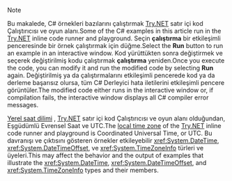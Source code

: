 
> [!NOTE]
> <span data-ttu-id="c87dc-101">Bu makalede, C# örnekleri bazılarını çalıştırmak [Try.NET](https://try.dot.net) satır içi kod Çalıştırıcısı ve oyun alanı.</span><span class="sxs-lookup"><span data-stu-id="c87dc-101">Some of the C# examples in this article run in the [Try.NET](https://try.dot.net) inline code runner and playground.</span></span> <span data-ttu-id="c87dc-102">Seçin **çalıştırma** bir etkileşimli penceresinde bir örnek çalıştırmak için düğme.</span><span class="sxs-lookup"><span data-stu-id="c87dc-102">Select the **Run** button to run an example in an interactive window.</span></span> <span data-ttu-id="c87dc-103">Kod yürüttükten sonra değiştirmek ve seçerek değiştirilmiş kodu çalıştırmak **çalıştırma** yeniden.</span><span class="sxs-lookup"><span data-stu-id="c87dc-103">Once you execute the code, you can modify it and run the modified code by selecting **Run** again.</span></span> <span data-ttu-id="c87dc-104">Değiştirilmiş ya da çalıştırmalarını etkileşimli pencerede kod ya da derleme başarısız olursa, tüm C# Derleyici hata iletilerini etkileşimli pencere görüntüler.</span><span class="sxs-lookup"><span data-stu-id="c87dc-104">The modified code either runs in the interactive window or, if compilation fails, the interactive window displays all C# compiler error messages.</span></span> 
>  
> <span data-ttu-id="c87dc-105">[Yerel saat dilimi](xref:System.TimeZoneInfo.Local) , [Try.NET](https://try.dot.net) satır içi kod Çalıştırıcısı ve oyun alanı olduğundan, Eşgüdümlü Evrensel Saat ve UTC.</span><span class="sxs-lookup"><span data-stu-id="c87dc-105">The [local time zone](xref:System.TimeZoneInfo.Local) of the [Try.NET](https://try.dot.net) inline code runner and playground is Coordinated Universal Time, or UTC.</span></span> <span data-ttu-id="c87dc-106">Bu davranışı ve çıktısını gösteren örnekler etkileyebilir <xref:System.DateTime>, <xref:System.DateTimeOffset>, ve <xref:System.TimeZoneInfo> türleri ve üyeleri.</span><span class="sxs-lookup"><span data-stu-id="c87dc-106">This may affect the behavior and the output of examples that illustrate the <xref:System.DateTime>, <xref:System.DateTimeOffset>, and <xref:System.TimeZoneInfo> types and their members.</span></span>
